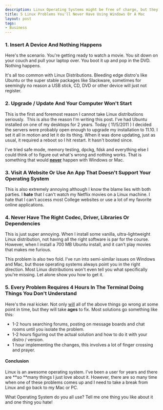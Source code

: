 ```yaml
--- 
description: Linux Operating Systems might be free of charge, but they aren't free of problems. Here are things that will never happen on windows or mac.
title: 5 Linux Problems You'll Never Have Using Windows Or A Mac
layout: post
tags: 
- Business
---
```

### **1. Insert A Device And Nothing Happens**

Here's the scenario. You're getting ready to watch a movie. You sit down on your couch and pull your laptop over. You boot it up and pop in the DVD. Nothing happens.

It's all too common with Linux Distributions. Bleeding edge distro's like Ubuntu or the super stable packages like Slackware, sometimes for seemingly no reason a USB stick, CD, DVD or other device will just not register.

### **2. Upgrade / Update And Your Computer Won't Start**

This is the first and foremost reason I cannot take Linux distributions seriously.  This is also the reason I'm writing this post. I've had Ubuntu installed on one of my desktops for 2 years. Today ( 11/5/2011 ) I decided the servers were probably open enough to upgrade my installation to 11.10. I set it all in motion and let it do its thing. When it was done updating, just as usual, it required a reboot so I hit restart. It hasn't booted since.

I've tried safe mode, memory testing, dpckg, fdsk and everything else I could think of to figure out what's wrong and nothing works. That is something that would **<span style="text-decoration: underline;">never</span>** happen with Windows or Mac.

### **3. Visit A Website Or Use An App That Doesn't Support Your Operating System**

This is also extremely annoying although I know the blame lies with both parties. I **hate** that I can't watch my Netflix movies on a Linux machine. I hate that I can't access most College websites or use a lot of my favorite online applications.

### **4. Never Have The Right Codec, Driver, Libraries Or Dependencies**

This is just super annoying. When I install some vanilla, ultra-lightweight Linux distribution, not having all the right software is par for the course. However, when I install a 700 MB Ubuntu install, and it can't play movies that makes me furious.

This problem is also two fold. I've run into semi-similar issues on Windows and Mac, but those operating systems always point you in the right direction. Most Linux distributions won't even tell you what specifically you're missing. Let alone show you how to get it.

### **5. Every Problem Requires 4 Hours In The Terminal Doing Things You Don't Understand**

Here's the real kicker. Not only <span style="text-decoration: underline;">will</span> all of the above things go wrong at some point in time, but they will take **ages** to fix. Most solutions go something like this:

+ 1-2 hours searching forums, posting on message boards and chat rooms until you isolate the problem.
+ 1-2 hours figuring out the actual solution and how to do it with your distro / version.
+ 1 hour implementing the changes, this involves a lot of finger crossing and prayer.

#### **Conclusion** 

Linux is an awesome operating system. I've been a user for years and there are **so **many things I just love about it. However, there are so many time when one of these problems comes up and I need to take a break from Linux and go back to my Mac or PC.

What Operating System do you all use? Tell me one thing you like about it and one thing you hate!